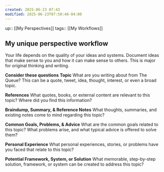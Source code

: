 ```yaml
---
created: 2025-06-23 07:43
modified: 2025-06-23T07:50:48-04:00
---
```

up:: [[My Perspectives]]
tags:: [[My Workflows]]

## My unique perspective workflow
Your life depends on the quality of your ideas and systems. Document ideas that make sense to you and how it can make sense to others. This is major for original thinking and writing.

**Consider these questions**
**Topic**
What are you writing about from The Queue? This can be a quote, tweet, idea, thought, interest, or even a broad topic.

**References**
What quotes, books, or external content are relevant to this topic? Where did you find this information?

**Braindump, Summary, & Reference Notes**
What thoughts, summaries, and existing notes come to mind regarding this topic?

**Common Goals, Problems, & Advice**
What are the common goals related to this topic? What problems arise, and what typical advice is offered to solve them?

**Personal Experience**
What personal experiences, stories, or problems have you faced that relate to this topic?

**Potential Framework, System, or Solution**
What memorable, step-by-step solution, framework, or system can be created to address this topic?

